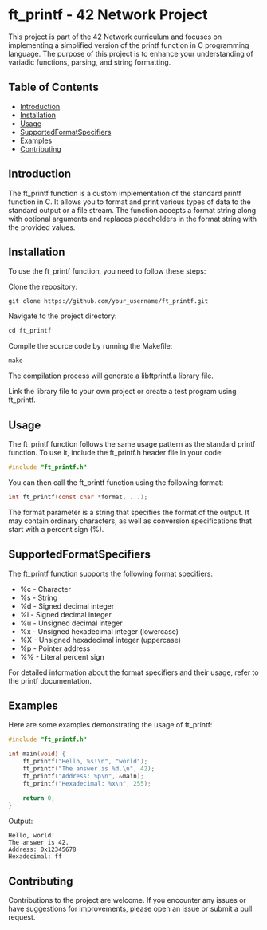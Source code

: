 # ft_printf - 42 Network Project

This project is part of the 42 Network curriculum and focuses on implementing a simplified version of the printf function in C programming language. The purpose of this project is to enhance your understanding of variadic functions, parsing, and string formatting.

## Table of Contents
- [Introduction](#introduction)
- [Installation](#installation)
- [Usage](#usage)
- [SupportedFormatSpecifiers](#supportedFormatSpecifiers)
- [Examples](#examples)
- [Contributing](#contributing)

## Introduction
The ft_printf function is a custom implementation of the standard printf function in C. It allows you to format and print various types of data to the standard output or a file stream. The function accepts a format string along with optional arguments and replaces placeholders in the format string with the provided values.

## Installation
To use the ft_printf function, you need to follow these steps:

Clone the repository:
```
git clone https://github.com/your_username/ft_printf.git
```
Navigate to the project directory:
```c
cd ft_printf
```
Compile the source code by running the Makefile:
```c
make
```
The compilation process will generate a libftprintf.a library file.

Link the library file to your own project or create a test program using ft_printf.

## Usage
The ft_printf function follows the same usage pattern as the standard printf function. To use it, include the ft_printf.h header file in your code:
```c
#include "ft_printf.h"
```
You can then call the ft_printf function using the following format:
```c
int ft_printf(const char *format, ...);
```
The format parameter is a string that specifies the format of the output. It may contain ordinary characters, as well as conversion specifications that start with a percent sign (%).

## SupportedFormatSpecifiers
The ft_printf function supports the following format specifiers:

* %c - Character
* %s - String
* %d - Signed decimal integer
* %i - Signed decimal integer
* %u - Unsigned decimal integer
* %x - Unsigned hexadecimal integer (lowercase)
* %X - Unsigned hexadecimal integer (uppercase)
* %p - Pointer address
* %% - Literal percent sign

For detailed information about the format specifiers and their usage, refer to the printf documentation.

## Examples
Here are some examples demonstrating the usage of ft_printf:
```c
#include "ft_printf.h"

int main(void) {
    ft_printf("Hello, %s!\n", "world");
    ft_printf("The answer is %d.\n", 42);
    ft_printf("Address: %p\n", &main);
    ft_printf("Hexadecimal: %x\n", 255);
    
    return 0;
}
```
Output:
```
Hello, world!
The answer is 42.
Address: 0x12345678
Hexadecimal: ff
```
## Contributing
Contributions to the project are welcome. If you encounter any issues or have suggestions for improvements, please open an issue or submit a pull request.
